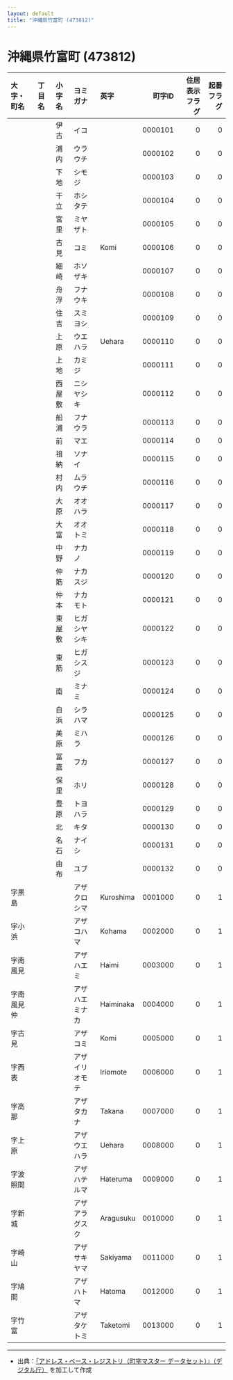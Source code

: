 ```yaml
---
layout: default
title: "沖縄県竹富町 (473812)"
---
```


# 沖縄県竹富町 (473812)

| 大字・町名 | 丁目名 | 小字名 | ヨミガナ | 英字 | 町字ID | 住居表示フラグ | 起番フラグ |
|:--------|:------|:------|:-----------------|:---------------------|--------:|----------:|--------:|
|  |  | 伊古 | イコ |  | 0000101 | 0 | 0 |
|  |  | 浦内 | ウラウチ |  | 0000102 | 0 | 0 |
|  |  | 下地 | シモジ |  | 0000103 | 0 | 0 |
|  |  | 干立 | ホシタテ |  | 0000104 | 0 | 0 |
|  |  | 宮里 | ミヤザト |  | 0000105 | 0 | 0 |
|  |  | 古見 | コミ | Komi | 0000106 | 0 | 0 |
|  |  | 細崎 | ホソザキ |  | 0000107 | 0 | 0 |
|  |  | 舟浮 | フナウキ |  | 0000108 | 0 | 0 |
|  |  | 住吉 | スミヨシ |  | 0000109 | 0 | 0 |
|  |  | 上原 | ウエハラ | Uehara | 0000110 | 0 | 0 |
|  |  | 上地 | カミジ |  | 0000111 | 0 | 0 |
|  |  | 西屋敷 | ニシヤシキ |  | 0000112 | 0 | 0 |
|  |  | 船浦 | フナウラ |  | 0000113 | 0 | 0 |
|  |  | 前 | マエ |  | 0000114 | 0 | 0 |
|  |  | 祖納 | ソナイ |  | 0000115 | 0 | 0 |
|  |  | 村内 | ムラウチ |  | 0000116 | 0 | 0 |
|  |  | 大原 | オオハラ |  | 0000117 | 0 | 0 |
|  |  | 大富 | オオトミ |  | 0000118 | 0 | 0 |
|  |  | 中野 | ナカノ |  | 0000119 | 0 | 0 |
|  |  | 仲筋 | ナカスジ |  | 0000120 | 0 | 0 |
|  |  | 仲本 | ナカモト |  | 0000121 | 0 | 0 |
|  |  | 東屋敷 | ヒガシヤシキ |  | 0000122 | 0 | 0 |
|  |  | 東筋 | ヒガシスジ |  | 0000123 | 0 | 0 |
|  |  | 南 | ミナミ |  | 0000124 | 0 | 0 |
|  |  | 白浜 | シラハマ |  | 0000125 | 0 | 0 |
|  |  | 美原 | ミハラ |  | 0000126 | 0 | 0 |
|  |  | 冨嘉 | フカ |  | 0000127 | 0 | 0 |
|  |  | 保里 | ホリ |  | 0000128 | 0 | 0 |
|  |  | 豊原 | トヨハラ |  | 0000129 | 0 | 0 |
|  |  | 北 | キタ |  | 0000130 | 0 | 0 |
|  |  | 名石 | ナイシ |  | 0000131 | 0 | 0 |
|  |  | 由布 | ユブ |  | 0000132 | 0 | 0 |
| 字黒島 |  |  | アザクロシマ | Kuroshima | 0001000 | 0 | 1 |
| 字小浜 |  |  | アザコハマ | Kohama | 0002000 | 0 | 1 |
| 字南風見 |  |  | アザハエミ | Haimi | 0003000 | 0 | 1 |
| 字南風見仲 |  |  | アザハエミナカ | Haiminaka | 0004000 | 0 | 1 |
| 字古見 |  |  | アザコミ | Komi | 0005000 | 0 | 1 |
| 字西表 |  |  | アザイリオモテ | Iriomote | 0006000 | 0 | 1 |
| 字高那 |  |  | アザタカナ | Takana | 0007000 | 0 | 1 |
| 字上原 |  |  | アザウエハラ | Uehara | 0008000 | 0 | 1 |
| 字波照間 |  |  | アザハテルマ | Hateruma | 0009000 | 0 | 1 |
| 字新城 |  |  | アザアラグスク | Aragusuku | 0010000 | 0 | 1 |
| 字崎山 |  |  | アザサキヤマ | Sakiyama | 0011000 | 0 | 1 |
| 字鳩間 |  |  | アザハトマ | Hatoma | 0012000 | 0 | 1 |
| 字竹富 |  |  | アザタケトミ | Taketomi | 0013000 | 0 | 1 |

---

- 出典：[「アドレス・ベース・レジストリ（町字マスター データセット）』（デジタル庁）](https://www.digital.go.jp/policies/base_registry_address/) を加工して作成